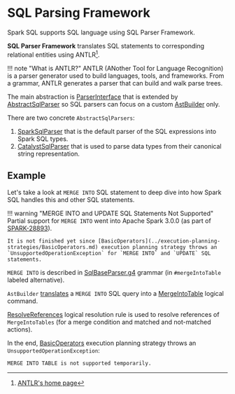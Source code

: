 # SQL Parsing Framework

Spark SQL supports SQL language using SQL Parser Framework.

**SQL Parser Framework** translates SQL statements to corresponding relational entities using ANTLR[^1].

[^1]: [ANTLR's home page](https://www.antlr.org/)

!!! note "What is ANTLR?"
    ANTLR (ANother Tool for Language Recognition) is a parser generator used to build languages, tools, and frameworks. From a grammar, ANTLR generates a parser that can build and walk parse trees.

The main abstraction is [ParserInterface](ParserInterface.md) that is extended by [AbstractSqlParser](AbstractSqlParser.md) so SQL parsers can focus on a custom [AstBuilder](AstBuilder.md) only.

There are two concrete `AbstractSqlParsers`:

1. [SparkSqlParser](SparkSqlParser.md) that is the default parser of the SQL expressions into Spark SQL types.
1. [CatalystSqlParser](CatalystSqlParser.md) that is used to parse data types from their canonical string representation.

## Example

Let's take a look at `MERGE INTO` SQL statement to deep dive into how Spark SQL handles this and other SQL statements.

!!! warning "MERGE INTO and UPDATE SQL Statements Not Supported"
    Partial support for `MERGE INTO` went into Apache Spark 3.0.0 (as part of [SPARK-28893](https://issues.apache.org/jira/browse/SPARK-28893)).

    It is not finished yet since [BasicOperators](../execution-planning-strategies/BasicOperators.md) execution planning strategy throws an `UnsupportedOperationException` for `MERGE INTO` and `UPDATE` SQL statements.

`MERGE INTO` is described in [SqlBaseParser.g4](AstBuilder.md#grammar) grammar (in `#mergeIntoTable` labeled alternative).

`AstBuilder` [translates](AstBuilder.md#visitMergeIntoTable) a `MERGE INTO` SQL query into a [MergeIntoTable](../logical-operators/MergeIntoTable.md) logical command.

[ResolveReferences](../logical-analysis-rules/ResolveReferences.md) logical resolution rule is used to resolve references of `MergeIntoTables` (for a merge condition and matched and not-matched actions).

In the end, [BasicOperators](../execution-planning-strategies/BasicOperators.md) execution planning strategy throws an `UnsupportedOperationException`:

```text
MERGE INTO TABLE is not supported temporarily.
```
